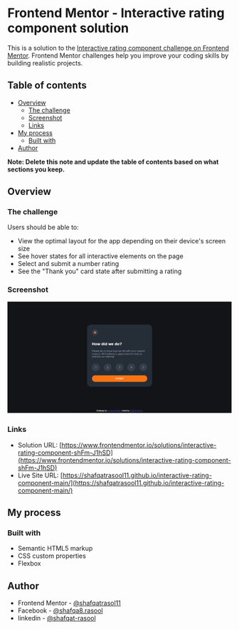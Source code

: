 # Frontend Mentor - Interactive rating component solution

This is a solution to the [Interactive rating component challenge on Frontend Mentor](https://www.frontendmentor.io/challenges/interactive-rating-component-koxpeBUmI). Frontend Mentor challenges help you improve your coding skills by building realistic projects. 

## Table of contents

- [Overview](#overview)
  - [The challenge](#the-challenge)
  - [Screenshot](#screenshot)
  - [Links](#links)
- [My process](#my-process)
  - [Built with](#built-with)
- [Author](#author)

**Note: Delete this note and update the table of contents based on what sections you keep.**

## Overview

### The challenge

Users should be able to:

- View the optimal layout for the app depending on their device's screen size
- See hover states for all interactive elements on the page
- Select and submit a number rating
- See the "Thank you" card state after submitting a rating

### Screenshot

![](./screenshot.png)


### Links

- Solution URL: [https://www.frontendmentor.io/solutions/interactive-rating-component-shFm-J1hSD](https://www.frontendmentor.io/solutions/interactive-rating-component-shFm-J1hSD)
- Live Site URL: [https://shafqatrasool11.github.io/interactive-rating-component-main/](https://shafqatrasool11.github.io/interactive-rating-component-main/)

## My process

### Built with

- Semantic HTML5 markup
- CSS custom properties
- Flexbox

## Author

- Frontend Mentor - [@shafqatrasol11](https://www.frontendmentor.io/profile/shafqatrasool11)
- Facebook - [@shafqa8.rasool](https://www.facebook.com/shafqa8.rasool)
- linkedin - [@shafqat-rasool](https://www.linkedin.com/in/shafqat-rasool)